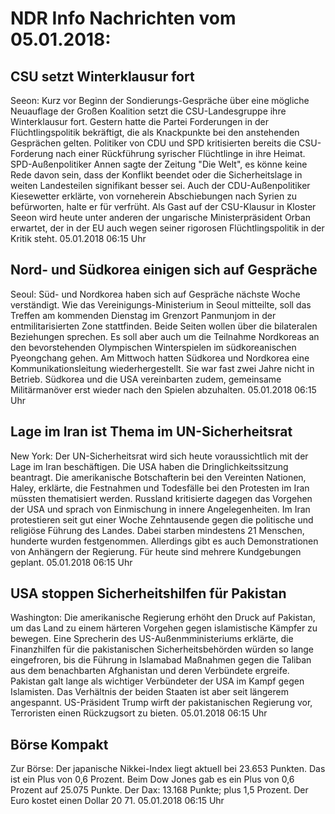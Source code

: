 # NDR Info Nachrichten vom 05.01.2018:


## CSU setzt Winterklausur fort
Seeon: Kurz vor Beginn der Sondierungs-Gespräche über eine mögliche Neuauflage der Großen Koalition setzt die CSU-Landesgruppe ihre Winterklausur fort. Gestern hatte die Partei Forderungen in der Flüchtlingspolitik bekräftigt, die als Knackpunkte bei den anstehenden Gesprächen gelten. Politiker von CDU und SPD kritisierten bereits die CSU-Forderung nach einer Rückführung syrischer Flüchtlinge in ihre Heimat. SPD-Außenpolitiker Annen sagte der Zeitung "Die Welt", es könne keine Rede davon sein, dass der Konflikt beendet oder die Sicherheitslage in weiten Landesteilen signifikant besser sei. Auch der CDU-Außenpolitiker Kiesewetter erklärte, von vorneherein Abschiebungen nach Syrien zu befürworten, halte er für verfrüht. Als Gast auf der CSU-Klausur in Kloster Seeon wird heute unter anderen der ungarische Ministerpräsident Orban erwartet, der in der EU auch wegen seiner rigorosen Flüchtlingspolitik in der Kritik steht. 05.01.2018 06:15 Uhr 

## Nord- und Südkorea einigen sich auf Gespräche
Seoul:     Süd- und Nordkorea haben sich auf Gespräche nächste Woche verständigt. Wie das Vereinigungs-Ministerium in Seoul mitteilte, soll das Treffen am kommenden Dienstag im Grenzort Panmunjom in der entmilitarisierten Zone stattfinden. Beide Seiten wollen über die bilateralen Beziehungen sprechen. Es soll aber auch um die Teilnahme Nordkoreas an den bevorstehenden Olympischen Winterspielen im südkoreanischen Pyeongchang gehen. Am Mittwoch hatten Südkorea und Nordkorea eine Kommunikationsleitung wiederhergestellt. Sie war fast zwei Jahre nicht in Betrieb. Südkorea und die USA vereinbarten zudem, gemeinsame Militärmanöver erst wieder nach den Spielen abzuhalten. 05.01.2018 06:15 Uhr 

## Lage im Iran ist Thema im UN-Sicherheitsrat
New York: Der UN-Sicherheitsrat wird sich heute voraussichtlich mit der Lage im Iran beschäftigen. Die USA haben die Dringlichkeitssitzung beantragt. Die amerikanische Botschafterin bei den Vereinten Nationen, Haley, erklärte, die Festnahmen und Todesfälle bei den Protesten im Iran müssten thematisiert werden. Russland kritisierte dagegen das Vorgehen der USA und sprach von Einmischung in innere Angelegenheiten. Im Iran protestieren seit gut einer Woche Zehntausende gegen die politische und religiöse Führung des Landes. Dabei starben mindestens 21 Menschen, hunderte wurden festgenommen. Allerdings gibt es auch Demonstrationen von Anhängern der Regierung. Für heute sind mehrere Kundgebungen geplant. 05.01.2018 06:15 Uhr 

## USA stoppen Sicherheitshilfen für Pakistan
Washington: Die amerikanische Regierung erhöht den Druck auf Pakistan, um das Land zu einem härteren Vorgehen gegen islamistische Kämpfer zu bewegen. Eine Sprecherin des US-Außenmministeriums erklärte, die Finanzhilfen für die pakistanischen Sicherheitsbehörden würden so lange eingefroren, bis die Führung in Islamabad Maßnahmen gegen die Taliban aus dem benachbarten Afghanistan und deren Verbündete ergreife. Pakistan galt lange als wichtiger Verbündeter der USA im Kampf gegen Islamisten. Das Verhältnis der beiden Staaten ist aber seit längerem angespannt. US-Präsident Trump wirft der pakistanischen Regierung vor, Terroristen einen Rückzugsort zu bieten. 05.01.2018 06:15 Uhr 

## Börse Kompakt
Zur Börse: Der japanische Nikkei-Index liegt aktuell bei 23.653 Punkten. Das ist ein Plus von 0,6 Prozent. Beim Dow Jones gab es ein Plus von 0,6 Prozent auf 25.075 Punkte. Der Dax:			13.168 Punkte; plus 1,5 Prozent. Der Euro kostet einen Dollar 20 71. 05.01.2018 06:15 Uhr 
